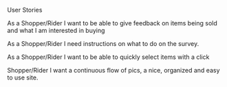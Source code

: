 User Stories

As a Shopper/Rider I want to be able to give feedback on items being sold and what I am interested in buying

As a Shopper/Rider  I need instructions on what to do on the survey.

As a Shopper/Rider  I want to be able to quickly select items with a click

Shopper/Rider  I want a continuous flow of pics, a nice, organized and easy to use site.
